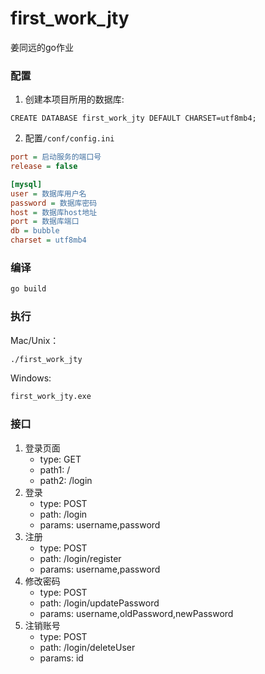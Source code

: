 # first_work_jty
姜同远的go作业

### 配置
1. 创建本项目所用的数据库:
```MySQL
CREATE DATABASE first_work_jty DEFAULT CHARSET=utf8mb4;
```
2. 配置`/conf/config.ini`
```ini
port = 启动服务的端口号
release = false

[mysql]
user = 数据库用户名
password = 数据库密码
host = 数据库host地址
port = 数据库端口
db = bubble
charset = utf8mb4
```
### 编译
```bash
go build
```
### 执行
Mac/Unix：
```bash
./first_work_jty
```
Windows:
```bash
first_work_jty.exe
```
### 接口
1. 登录页面
   - type: GET
   - path1: /
   - path2: /login
2. 登录
   - type: POST
   - path: /login
   - params: username,password
3. 注册
    - type: POST
    - path: /login/register
    - params: username,password
4. 修改密码
    - type: POST
    - path: /login/updatePassword
    - params: username,oldPassword,newPassword
5. 注销账号
    - type: POST
    - path: /login/deleteUser
    - params: id